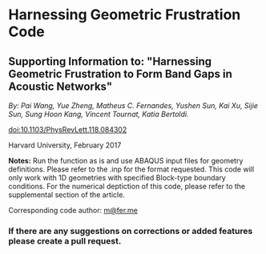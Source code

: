 # Harnessing Geometric Frustration Code

## Supporting Information to: "Harnessing Geometric Frustration to Form Band Gaps in Acoustic Networks"

*By: Pai Wang, Yue Zheng, Matheus C. Fernandes, Yushen Sun, Kai Xu, Sijie Sun, Sung Hoon Kang, Vincent Tournat, Katia Bertoldi.*

[doi:10.1103/PhysRevLett.118.084302](https://dx.doi.org/10.1103/PhysRevLett.118.084302)

Harvard University, February 2017

**Notes:**
Run the function as is and use ABAQUS input files for geometry
definitions. Please refer to the .inp for the format requested. This code
will only work with 1D geometries with specified Block-type boundary
conditions. For the numerical deptiction of this code, please refer to the
supplemental section of the article.

Corresponding code author: m@fer.me

### If there are any suggestions on corrections or added features please create a pull request.
